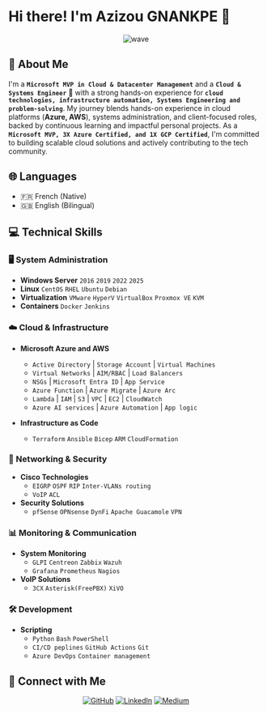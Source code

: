 # Hi there! I'm Azizou GNANKPE 👋 

<div align="center">
  <img src="https://user-images.githubusercontent.com/18350557/176309783-0785949b-9127-417c-8b55-ab5a4333674e.gif" alt="wave" />
</div>

## 🚀 About Me
I'm a **`Microsoft MVP in Cloud & Datacenter Management`** and a **`Cloud & Systems Engineer`** 🌟 with a strong hands-on experience for **`cloud technologies, infrastructure automation, Systems Engineering and problem-solving`**. My journey blends hands-on experience in cloud platforms (**Azure, AWS**), systems administration, and client-focused roles, backed by continuous learning and impactful personal projects. As a **`Microsoft MVP, 3X Azure Certified, and 1X GCP Certified`**, I'm committed to building scalable cloud solutions and actively contributing to the tech community.
## 🌐 Languages
- 🇫🇷 French (Native)
- 🇬🇧 English (Bilingual)

## 💻 Technical Skills

### 🖥️ System Administration
- **Windows Server** `2016` `2019` `2022` `2025`
- **Linux** `CentOS` `RHEL` `Ubuntu` `Debian`
- **Virtualization** `VMware` `HyperV` `VirtualBox` `Proxmox VE` `KVM` 
- **Containers** `Docker` `Jenkins`

### ☁️ Cloud & Infrastructure
- **Microsoft Azure and AWS**
  - `Active Directory` | `Storage Account` | `Virtual Machines`
  - `Virtual Networks` | `AIM/RBAC` | `Load Balancers`
  - `NSGs` | `Microsoft Entra ID` | `App Service`
  - `Azure Function` | `Azure Migrate` | `Azure Arc`
  - `Lambda` | `IAM` | `S3` | `VPC` | `EC2` | `CloudWatch` 
  - `Azure AI services` | `Azure Automation` | `App logic`

- **Infrastructure as Code**
  - `Terraform` `Ansible` `Bicep` `ARM`  `CloudFormation`

### 🔧 Networking & Security
- **Cisco Technologies**
  - `EIGRP` `OSPF` `RIP` `Inter-VLANs routing`
  - `VoIP` `ACL`
- **Security Solutions**
  - `pfSense` `OPNsense` `DynFi` `Apache Guacamole` `VPN`

### 📊 Monitoring & Communication
- **System Monitoring**
  - `GLPI` `Centreon` `Zabbix` `Wazuh`
  - `Grafana` `Prometheus` `Nagios`
- **VoIP Solutions**
  - `3CX` `Asterisk(FreePBX)` `XiVO`

### 🛠️ Development
- **Scripting**
  - `Python` `Bash` `PowerShell`
  - `CI/CD peplines` `GitHub Actions` `Git`
  - `Azure DevOps` `Container management`

## 🤝 Connect with Me

<div align="center">

[![GitHub](https://img.shields.io/badge/GitHub-Curious4Tech-181717?style=for-the-badge&logo=github&logoColor=white)](https://github.com/Curious4Tech)
[![LinkedIn](https://img.shields.io/badge/LinkedIn-Connect-0077B5?style=for-the-badge&logo=linkedin&logoColor=white)](https://www.linkedin.com/in/azizou-gnankpe/)
[![Medium](https://img.shields.io/badge/Medium-Follow-12100E?style=for-the-badge&logo=medium&logoColor=white)](http://www.medium.com/Curious4Tech)

</div>
<head>
  <link
    rel="stylesheet"
    href="https://cdnjs.cloudflare.com/ajax/libs/font-awesome/6.5.0/css/all.min.css"
  />
</head>
<a href="https://www.linkedin.com/in/azizou-gnankpe/" target="_blank">
  <i class="fab fa-linkedin fa-2x"></i>
</a>

<a href="https://medium.com/@curious4tech" target="_blank">
  <i class="fab fa-medium fa-2x"></i>
</a>

<a href="https://github.com/Curious4Tech?tab=repositories" target="_blank">
  <i class="fab fa-github fa-2x"></i>
</a>         
          
